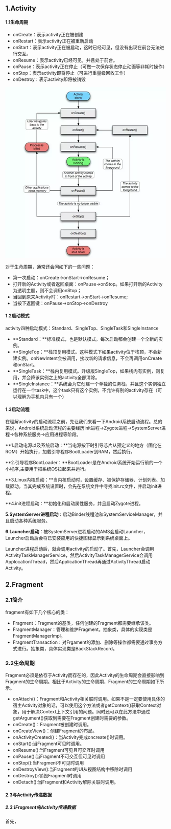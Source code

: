 ## 1.Activity

#### 1.1生命周期

- onCreate：表示activity正在被创建
- onRestart：表示activity正在被重新启动
- onStart：表示activity正在被启动，这时已经可见，但没有出现在前台无法进行交互。
- onResume：表示activity已经可见，并且处于前台。
- onPause：表示activity正在停止（可做一次保存状态停止动画等非耗时操作）
- onStop：表示activity即将停止（可进行重量级回收工作）
- onDestroy：表示activity即将被销毁

![在这里插入图片描述](图片/Untitled.assets/2464105a73a045fdbe5c9776c0134b9b~tplv-k3u1fbpfcp-zoom-1.image)

对于生命周期，通常还会问如下的一些问题：

- 第一次启动：onCreate->onStart->onResume；
- 打开新的Activity或者返回桌面：onPause->onStop。如果打开新的Activity为透明主题，则不会调用onStop；
- 当回到原来Activity时：onRestart->onStart->onResume;
- 当按下返回键：onPause->onStop->onDestroy

#### 1.2启动模式

activity四种启动模式：Standard、SingleTop、SingleTask和SingleInstance

- **Standard：**标准模式，也是默认模式。每次启动都会创建一个全新的实例。
- **SingleTop：**栈顶复用模式。这种模式下如果activity位于栈顶，不会新建实例。onNewIntent会被调用，接收新的请求信息，不会再调用onCreate和onStart。
- **SingleTask：**栈内复用模式。升级版SingleTop，如果栈内有实例，则复用，并会降该实例之上的activity全部清除。
- **SingleInstance：**系统会为它创建一个单独的任务栈，并且这个实例独立运行在一个task中，这个task只有这个实例，不允许有别的activity存在（可以理解为手机内只有一个）

#### 1.3启动流程

在理解activity的启动流程之前，先让我们来看一下Android系统启动流程。总的来说，Android系统启动流程的主要经历init进程->Zygote进程->SystemServer进程->各种系统服务->应用进程等阶段。

**1.启动电源以及系统启动：**当电源按下时引导芯片从预定义的地方（固化在ROM）开始执行，加载引导程序BootLoader到RAM，然后执行。

**2.引导程序BootLoader：**BootLoader是在Android系统开始运行前的一个小程序,主要用于把系统OS拉起来并运行。

**3.Linux内核启动：**当内核启动时，设置缓存、被保护存储器、计划列表、加载驱动。当其完成系统设置时，会先在系统文件中寻找init.rc文件，并启动init进程。

**4.init进程启动：**初始化和启动属性服务，并且启动Zygote进程。

**5.SystemServer进程启动**：启动Binder线程池和SystemServiceManager，并且启动各种系统服务。

**6.Launcher启动**：被SystemServer进程启动的AMS会启动Launcher，Launcher启动后会将已安装应用的快捷图标显示到系统桌面上。

Launcher进程启动后，就会调用activity的启动了。首先，Launcher会调用ActivityTaskManagerService，然后ActivityTaskManagerService会调用ApplocationThread，然后ApplicationThread再通过ActivityThread启动Activity。

## 2.Fragment

### 2.1简介

fragment有如下几个核心的类：

- Fragment：Fragment的基类，任何创建的Fragment都需要继承该类。
- FragmentManager：管理和维护Fragment。抽象类，具体的实现类是FragmentManagerImpl。
- FragmentTransaction：对Frgament的添加、删除等操作都需要通过事务方式进行。抽象类，具体实现类是BackStackRecord。

### 2.2生命周期

Fragment必须是依存于Activity而存在的，因此Activity的生命周期会直接影响到Fragment的生命周期。相比于Activity的生命周期，Fragment的生命周期如下所示。

- onAttach()：Fragment和Activity相关联时调用。如果不是一定要使用具体的宿主Activity对象的话，可以使用这个方法或者getContext()获取Context对象，用于解决Context上下文引用的问题。同时还可以在此方法中通过getArgument()获取到需要在Fragment创建时需要的参数。
- onCreate()：Fragment被创建时调用。
- onCreateView()：创建Fragment的布局。
- onActivityCreated()：当Activity完成oncreate()时调用。
- onStart():当Fragment可见时调用。
- onResume():当Fragment可见且可交互时调用
- onPause():当Fragment不可交互但可见时调用
- onStop():当Fragment不可见时调用
- onDestroyView():当Fragment的UI从视图结构中移除时调用
- onDestroy():销毁Fragment时调用
- onDetach():当Fragment和Activity解除关联时调用。

#### 2.3与Activity传递数据

##### 2.3.1Fragment向Activity传递数据

首先，

